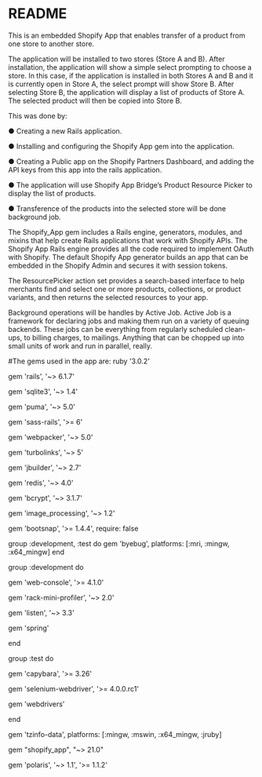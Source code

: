 # README
This is an embedded Shopify App that enables transfer of a product from one store to another store.

The application will be installed to two stores (Store A and B). After installation, the application will show a simple select prompting to choose a store. In this case, if the application is installed in both Stores A and B and it is currently open in Store A, the select prompt will show Store B. After selecting Store B, the application will display a list of products of Store A. The selected product will then be copied into Store B.

This was done by:

● Creating a new Rails application.

● Installing and configuring the Shopify App gem into the application.

● Creating a Public app on the Shopify Partners Dashboard, and adding the API keys from this app into the rails application.

● The application will use Shopify App Bridge’s Product Resource Picker to display the list of products.

● Transference of the products into the selected store will be done background job.

The Shopify_App gem includes a Rails engine, generators, modules, and mixins that help create Rails applications that work with Shopify APIs. The Shopify App Rails engine provides all the code required to implement OAuth with Shopify. The default Shopify App generator builds an app that can be embedded in the Shopify Admin and secures it with session tokens.

The ResourcePicker action set provides a search-based interface to help merchants find and select one or more products, collections, or product variants, and then returns the selected resources to your app.

Background operations will be handles by Active Job. Active Job is a framework for declaring jobs and making them run on a variety of queuing backends. These jobs can be everything from regularly scheduled clean-ups, to billing charges, to mailings. Anything that can be chopped up into small units of work and run in parallel, really.


#The gems used in the app are:
ruby '3.0.2'

gem 'rails', '~> 6.1.7'

gem 'sqlite3', '~> 1.4'

gem 'puma', '~> 5.0'

gem 'sass-rails', '>= 6'

gem 'webpacker', '~> 5.0'

gem 'turbolinks', '~> 5'

gem 'jbuilder', '~> 2.7'

gem 'redis', '~> 4.0'

gem 'bcrypt', '~> 3.1.7'

gem 'image_processing', '~> 1.2'

gem 'bootsnap', '>= 1.4.4', require: false

group :development, :test do
        gem 'byebug', platforms: [:mri, :mingw, :x64_mingw]
end

group :development do

  gem 'web-console', '>= 4.1.0'
  
  gem 'rack-mini-profiler', '~> 2.0'
  
  gem 'listen', '~> 3.3'
  
  gem 'spring'
  
end


group :test do

  gem 'capybara', '>= 3.26'
  
  gem 'selenium-webdriver', '>= 4.0.0.rc1'
  
  gem 'webdrivers'
  
end


gem 'tzinfo-data', platforms: [:mingw, :mswin, :x64_mingw, :jruby]

gem "shopify_app", "~> 21.0"

gem 'polaris', '~> 1.1', '>= 1.1.2'
